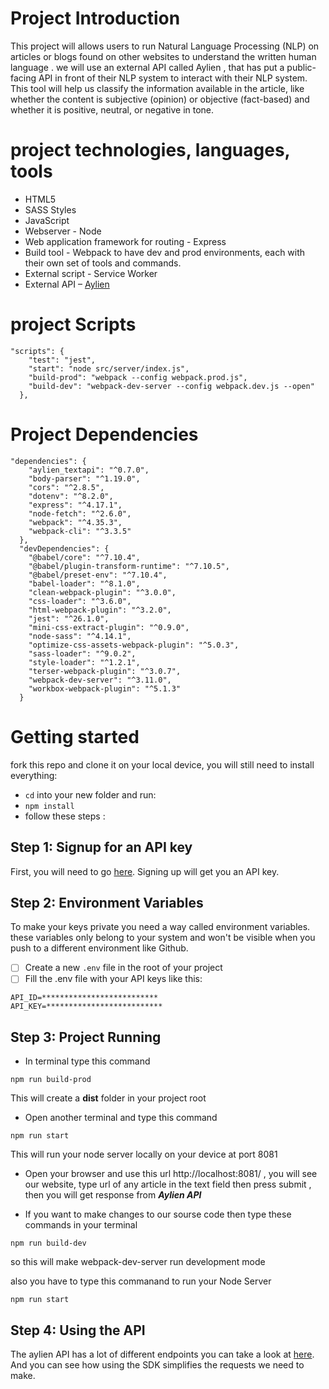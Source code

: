 # Project Introduction

This project will allows users to run Natural Language Processing (NLP) on articles or blogs found on other websites to understand the written human language . we will use an external API called Aylien , that has put a public-facing API in front of their NLP system to interact with their NLP system. This tool will help us classify the information available in the article, like whether the content is subjective (opinion) or objective (fact-based) and whether it is positive, neutral, or negative in tone.

# project technologies, languages, tools 

- HTML5
- SASS Styles
- JavaScript
- Webserver - Node
- Web application framework for routing - Express
- Build tool - Webpack to have dev and prod environments, each with their own set of tools and commands.
- External script - Service Worker
- External API – [Aylien](https://docs.aylien.com/textapi/endpoints/#api-endpoints)


# project Scripts

```
"scripts": {
    "test": "jest",
    "start": "node src/server/index.js",
    "build-prod": "webpack --config webpack.prod.js",
    "build-dev": "webpack-dev-server --config webpack.dev.js --open"
  },
```

# Project Dependencies

```
"dependencies": {
    "aylien_textapi": "^0.7.0",
    "body-parser": "^1.19.0",
    "cors": "^2.8.5",
    "dotenv": "^8.2.0",
    "express": "^4.17.1",
    "node-fetch": "^2.6.0",
    "webpack": "^4.35.3",
    "webpack-cli": "^3.3.5"
  },
  "devDependencies": {
    "@babel/core": "^7.10.4",
    "@babel/plugin-transform-runtime": "^7.10.5",
    "@babel/preset-env": "^7.10.4",
    "babel-loader": "^8.1.0",
    "clean-webpack-plugin": "^3.0.0",
    "css-loader": "^3.6.0",
    "html-webpack-plugin": "^3.2.0",
    "jest": "^26.1.0",
    "mini-css-extract-plugin": "^0.9.0",
    "node-sass": "^4.14.1",
    "optimize-css-assets-webpack-plugin": "^5.0.3",
    "sass-loader": "^9.0.2",
    "style-loader": "^1.2.1",
    "terser-webpack-plugin": "^3.0.7",
    "webpack-dev-server": "^3.11.0",
    "workbox-webpack-plugin": "^5.1.3"
  }

```


# Getting started

fork this repo and clone it on your local device, you will still need to install everything:

- `cd` into your new folder and run:
- `npm install`
- follow these steps :

## Step 1: Signup for an API key
First, you will need to go [here](https://developer.aylien.com/signup). Signing up will get you an API key. 

## Step 2: Environment Variables
To make your keys private you need a way called environment variables. these variables only belong to your system and won't be visible when you push to a different environment like Github.
- [ ] Create a new ```.env``` file in the root of your project
- [ ] Fill the .env file with your API keys like this:
```
API_ID=**************************
API_KEY=**************************
```

## Step 3: Project Running

- In terminal type this command
```
npm run build-prod
```
This will create a **dist** folder in your project root

- Open another terminal and type this command
```
npm run start
```
This will run your node server locally on your device at port 8081

- Open your browser and use this url http://localhost:8081/ , you will see our website, type url of any article in the text field then press submit , then you will get response from **_Aylien API_**

- If you want to make changes to our sourse code then type these commands in your terminal

```
npm run build-dev
```
so this will make webpack-dev-server run development mode

also you have to type this commanand to run your Node Server

```
npm run start
```

## Step 4: Using the API

The aylien API has a lot of different endpoints you can take a look at [here](https://docs.aylien.com/textapi/endpoints/#api-endpoints). And you can see how using the SDK simplifies the requests we need to make. 



